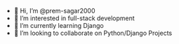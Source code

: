 - 👋 Hi, I’m @prem-sagar2000
- 👀 I’m interested in full-stack development
- 🌱 I’m currently learning Django
- 💞️ I’m looking to collaborate on Python/Django Projects

<!---
prem-sagar2000/prem-sagar2000 is a ✨ special ✨ repository because its `README.md` (this file) appears on your GitHub profile.
You can click the Preview link to take a look at your changes.
--->
